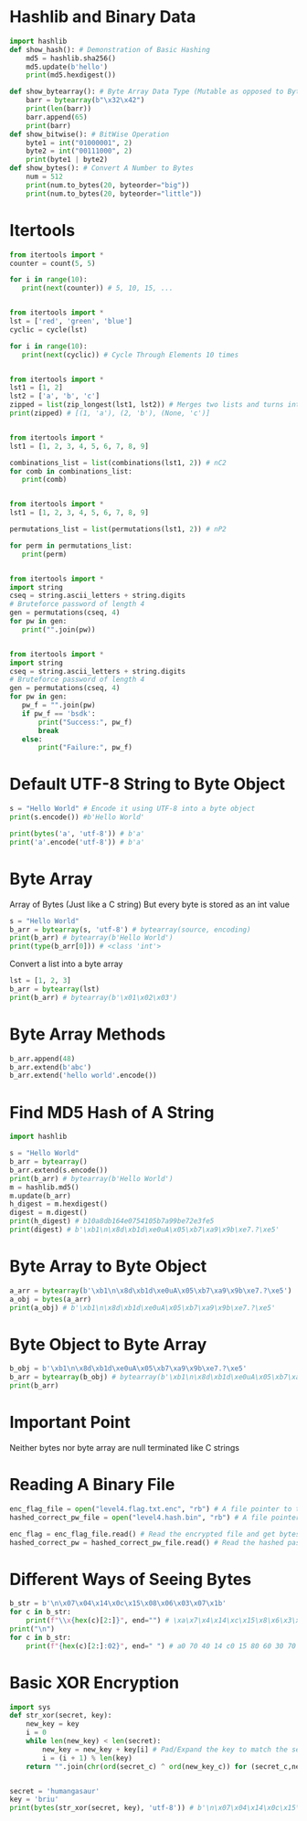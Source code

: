 # Hashlib and Binary Data

```python
import hashlib
def show_hash(): # Demonstration of Basic Hashing
    md5 = hashlib.sha256()
    md5.update(b'hello')
    print(md5.hexdigest())

def show_bytearray(): # Byte Array Data Type (Mutable as opposed to Byte Data Type)
	barr = bytearray(b"\x32\x42")
	print(len(barr))
	barr.append(65)
	print(barr)
def show_bitwise(): # BitWise Operation
	byte1 = int("01000001", 2)
	byte2 = int("00111000", 2)
	print(byte1 | byte2)
def show_bytes(): # Convert A Number to Bytes
	num = 512
	print(num.to_bytes(20, byteorder="big"))
	print(num.to_bytes(20, byteorder="little"))
```

# Itertools
```python
from itertools import *
counter = count(5, 5)

for i in range(10):
   print(next(counter)) # 5, 10, 15, ...
```

```python

from itertools import *
lst = ['red', 'green', 'blue']
cyclic = cycle(lst) 

for i in range(10):
   print(next(cyclic)) # Cycle Through Elements 10 times
```

```python

from itertools import *
lst1 = [1, 2]
lst2 = ['a', 'b', 'c']
zipped = list(zip_longest(lst1, lst2)) # Merges two lists and turns into tuple based on the longest list
print(zipped) # [(1, 'a'), (2, 'b'), (None, 'c')]
```

```python

from itertools import *
lst1 = [1, 2, 3, 4, 5, 6, 7, 8, 9]

combinations_list = list(combinations(lst1, 2)) # nC2
for comb in combinations_list:
   print(comb)
```

```python

from itertools import *
lst1 = [1, 2, 3, 4, 5, 6, 7, 8, 9]

permutations_list = list(permutations(lst1, 2)) # nP2

for perm in permutations_list:
   print(perm)
```

```python

from itertools import *
import string
cseq = string.ascii_letters + string.digits
# Bruteforce password of length 4
gen = permutations(cseq, 4)
for pw in gen:
   print("".join(pw))
```

```python

from itertools import *
import string
cseq = string.ascii_letters + string.digits
# Bruteforce password of length 4
gen = permutations(cseq, 4)
for pw in gen:
   pw_f = "".join(pw)
   if pw_f == 'bsdk':
       print("Success:", pw_f)
       break
   else:
       print("Failure:", pw_f)

```

# Default UTF-8 String to Byte Object
```python
s = "Hello World" # Encode it using UTF-8 into a byte object
print(s.encode()) #b'Hello World'
```

```python
print(bytes('a', 'utf-8')) # b'a'
print('a'.encode('utf-8')) # b'a'
```

# Byte Array
Array of Bytes (Just like a C string) But every byte is stored as an int value
```python
s = "Hello World"
b_arr = bytearray(s, 'utf-8') # bytearray(source, encoding)
print(b_arr) # bytearray(b'Hello World')
print(type(b_arr[0])) # <class 'int'>
```

Convert a list into a byte array
```python
lst = [1, 2, 3]
b_arr = bytearray(lst) 
print(b_arr) # bytearray(b'\x01\x02\x03')
```

# Byte Array Methods
```python
b_arr.append(48)
b_arr.extend(b'abc')
b_arr.extend('hello world'.encode())
```

# Find MD5 Hash of A String
```python
import hashlib

s = "Hello World"
b_arr = bytearray()
b_arr.extend(s.encode())
print(b_arr) # bytearray(b'Hello World')
m = hashlib.md5()
m.update(b_arr)
h_digest = m.hexdigest()
digest = m.digest()
print(h_digest) # b10a8db164e0754105b7a99be72e3fe5
print(digest) # b'\xb1\n\x8d\xb1d\xe0uA\x05\xb7\xa9\x9b\xe7.?\xe5'
```

# Byte Array to Byte Object

```python
a_arr = bytearray(b'\xb1\n\x8d\xb1d\xe0uA\x05\xb7\xa9\x9b\xe7.?\xe5')
a_obj = bytes(a_arr)
print(a_obj) # b'\xb1\n\x8d\xb1d\xe0uA\x05\xb7\xa9\x9b\xe7.?\xe5'
```

# Byte Object to Byte Array

```python
b_obj = b'\xb1\n\x8d\xb1d\xe0uA\x05\xb7\xa9\x9b\xe7.?\xe5'
b_arr = bytearray(b_obj) # bytearray(b'\xb1\n\x8d\xb1d\xe0uA\x05\xb7\xa9\x9b\xe7.?\xe5')
print(b_arr)
```

# Important Point
Neither bytes nor byte array are null terminated like C strings

# Reading A Binary File
```python
enc_flag_file = open("level4.flag.txt.enc", "rb") # A file pointer to the encrypted flag file
hashed_correct_pw_file = open("level4.hash.bin", "rb") # A file pointer to the hashed flag file

enc_flag = enc_flag_file.read() # Read the encrypted file and get bytes object
hashed_correct_pw = hashed_correct_pw_file.read() # Read the hashed password and get bytes object
```

# Different Ways of Seeing Bytes
```python
b_str = b'\n\x07\x04\x14\x0c\x15\x08\x06\x03\x07\x1b'
for c in b_str:
    print(f"\\x{hex(c)[2:]}", end="") # \xa\x7\x4\x14\xc\x15\x8\x6\x3\x7\x1b
print("\n")
for c in b_str:
    print(f"{hex(c)[2:]:02}", end=" ") # a0 70 40 14 c0 15 80 60 30 70 1b
```

# Basic XOR Encryption
```python
import sys
def str_xor(secret, key):
    new_key = key
    i = 0
    while len(new_key) < len(secret):
        new_key = new_key + key[i] # Pad/Expand the key to match the secret string
        i = (i + 1) % len(key)
    return "".join(chr(ord(secret_c) ^ ord(new_key_c)) for (secret_c,new_key_c) in zip(secret, new_key))


secret = 'humangasaur'
key = 'briu'
print(bytes(str_xor(secret, key), 'utf-8')) # b'\n\x07\x04\x14\x0c\x15\x08\x06\x03\x07\x1b'
```


